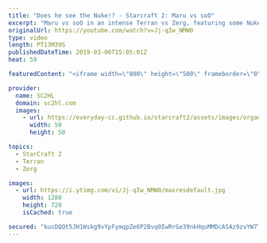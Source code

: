 ```yaml
---
title: "Does he see the Nuke!? - Starcraft 2: Maru vs soO"
excerpt: "Maru vs soO in an intense Terran vs Zerg, featuring some Nukes on the Terran side! Playing during the GSL vs the World.  ► http://bit.ly/SC2HLsubscribe - SUBSCRIBE to SC2HL!  ► Full VOD: https://www.youtube.com/watch?v=Mw98Mg8pE4M  Thank you for watching our videos! Subscribe for more StarCraft 2: Legacy"
originalUrl: https://youtube.com/watch?v=Jj-qIw_NMW0
type: video
length: PT13M39S
publishedDateTime: 2019-03-06T15:05:01Z
heat: 59

featuredContent: "<iframe width=\"800\" height=\"500\" frameborder=\"0\" src=\"https://www.youtube.com/embed/Jj-qIw_NMW0\" allow=\"accelerometer; autoplay; encrypted-media; gyroscope; picture-in-picture\" allowfullscreen></iframe>"

provider:
  name: SC2HL
  domain: sc2hl.com
  images:
    - url: https://everyday-cc.github.io/starcraft2/assets/images/organizations/sc2hl.com-50x50.jpg
      width: 50
      height: 50

topics:
  - StarCraft 2
  - Terran
  - Zerg

images:
  - url: https://i.ytimg.com/vi/Jj-qIw_NMW0/maxresdefault.jpg
    width: 1280
    height: 720
    isCached: true

secured: "kucDQQt5JH1Wskg9vYpFymqpZe6P2Bvq0IwRrGe39nkHquMMDcASAz9zvYW7TvU1qL3dcuAljgIvUQX8CF6AFSnqQ8XriQv1VVxwJ5z/fgaxLiPcqd7y+cvKgL9HyK6HTk/65EqtQk/xbaP3Yt44m4jYsJrzula3uJd8U72lvJOmlRAjkdz0mbF9ak7AxA9j1gFa8gNvGG3fThaQozsNkxaNwXrJNaeU7vyIwI4LW+o6pFQnvUUz2Phl5RDZpxWVPLHn20Q6YhYkXkUrn1SteIaUTJ8ehiRRgW5QSLEZU3zE04pSzsHvexXNxnl/UqJKyS50pES945a241z/sea5JCrzapFucu4I/GwYsvqCzYORM4t0Kqf8XzRPHgv6nMnOpA/vroxwkoaKWpbNTuueSOaowegkhlhhOWt/jTlX5O8NRVwhELXPGIZr5JKe+czx;bEepmlt8Co3CC4fTfVgj0A=="
---
```


